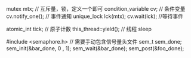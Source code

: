 
mutex mtx;       // 互斥量，锁，定义一个即可
condition_variable cv; // 条件变量
cv.notify_one(); // 事件通知
unique_lock<mutex> lck(mtx);
cv.wait(lck); //等待事件

atomic_int tick; // 原子计数
this_thread::yield();  // 线程 sleep

#include <semaphore.h> // 需要手动包含信号量头文件
sem_t sem_done;
sem_init(&bar_done, 0 , 1);
sem_wait(&bar_done);
sem_post(&foo_done);


